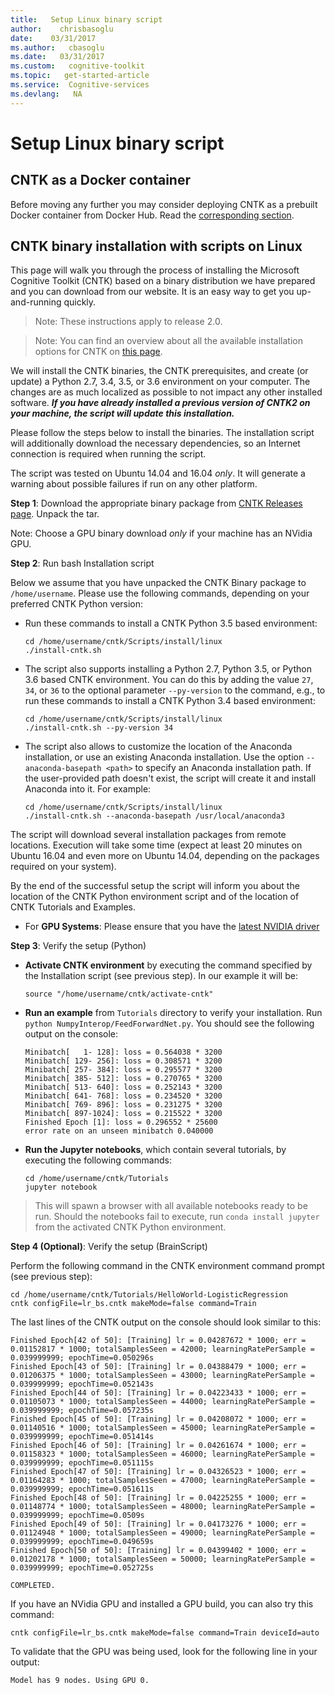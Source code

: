 ```yaml
---
title:   Setup Linux binary script
author:    chrisbasoglu
date:    03/31/2017
ms.author:   cbasoglu
ms.date:   03/31/2017
ms.custom:   cognitive-toolkit
ms.topic:   get-started-article
ms.service:  Cognitive-services
ms.devlang:   NA
---
```


# Setup Linux binary script

## CNTK as a Docker container
Before moving any further you may consider deploying CNTK as a prebuilt Docker container from Docker Hub. Read the [corresponding section](./CNTK-Docker-Containers.md).

## CNTK binary installation with scripts on Linux

This page will walk you through the process of installing the Microsoft Cognitive Toolkit (CNTK)
based on a binary distribution we have prepared and you can download from our website. It is an easy way
to get you up-and-running quickly. 

> Note: These instructions apply to release 2.0.

>Note: You can find an overview about all the available installation options for CNTK on [this page](./Setup-CNTK-on-your-machine.md).

We will install the CNTK binaries, the CNTK prerequisites, and create (or update) a Python 2.7, 3.4, 3.5, or 3.6 environment 
on your computer. The changes are as much localized as possible to not impact any other installed
software. _**If you have already installed a previous version of CNTK2 on your machine, the script will 
update this installation.**_

Please follow the steps below to install the binaries. The installation script
will additionally download the necessary dependencies, so an Internet
connection is required when running the script.

The script was tested on Ubuntu 14.04 and 16.04 *only*. It will generate a warning about possible failures if run on any other platform.

**Step 1**: Download the appropriate binary package from [CNTK Releases page](https://github.com/Microsoft/CNTK/releases). Unpack the tar.

Note: Choose a GPU binary download *only* if your machine has an NVidia GPU.

**Step 2**: Run bash Installation script

Below we assume that you have unpacked the CNTK Binary package to `/home/username`.
Please use the following commands, depending on your preferred CNTK Python version:

- Run these commands to install a CNTK Python 3.5 based environment:
  ```
  cd /home/username/cntk/Scripts/install/linux
  ./install-cntk.sh
  ```
- The script also supports installing a Python 2.7, Python 3.5, or Python 3.6 based CNTK environment. You can do this by adding the value `27`, `34`, or `36` to the optional parameter `--py-version` to the command, e.g., to run these commands to install a CNTK Python 3.4 based environment:
  ```
  cd /home/username/cntk/Scripts/install/linux
  ./install-cntk.sh --py-version 34
  ```
- The script also allows to customize the location of the Anaconda installation, or use an existing
  Anaconda installation. Use the option `--anaconda-basepath <path>` to specify an Anaconda installation
  path. If the user-provided path doesn't exist, the script will create it and install Anaconda into it.
  For example:
  ```
  cd /home/username/cntk/Scripts/install/linux
  ./install-cntk.sh --anaconda-basepath /usr/local/anaconda3
  ```
 
The script will download several installation packages from remote locations.
Execution will take some time (expect at least 20 minutes on Ubuntu 16.04 and even more on Ubuntu 14.04, depending on the packages required on your system).

By the end of the successful setup the script will inform you about the location of the CNTK Python environment script and of the location of CNTK Tutorials and Examples.

- For **GPU Systems**: Please ensure that you have the [latest NVIDIA driver](http://www.nvidia.com/drivers)

**Step 3**: Verify the setup (Python)

- **Activate CNTK environment** by executing the command specified by the Installation script (see previous step). In our example it will be:
  ```
  source "/home/username/cntk/activate-cntk"
  ```

- **Run an example** from `Tutorials` directory to verify your installation. Run `python NumpyInterop/FeedForwardNet.py`. You should see the following output on the console:
  ```
  Minibatch[   1- 128]: loss = 0.564038 * 3200
  Minibatch[ 129- 256]: loss = 0.308571 * 3200
  Minibatch[ 257- 384]: loss = 0.295577 * 3200
  Minibatch[ 385- 512]: loss = 0.270765 * 3200
  Minibatch[ 513- 640]: loss = 0.252143 * 3200
  Minibatch[ 641- 768]: loss = 0.234520 * 3200
  Minibatch[ 769- 896]: loss = 0.231275 * 3200
  Minibatch[ 897-1024]: loss = 0.215522 * 3200
  Finished Epoch [1]: loss = 0.296552 * 25600
  error rate on an unseen minibatch 0.040000
  ```

- **Run the Jupyter notebooks**, which contain several tutorials, by executing the following commands:
  ```
  cd /home/username/cntk/Tutorials
  jupyter notebook
  ```
> This will spawn a browser with all available notebooks ready to be run. Should the notebooks fail to execute, run `conda install jupyter` from the activated CNTK Python environment.

**Step 4 (Optional)**: Verify the setup (BrainScript)

Perform the following command in the CNTK environment command prompt (see previous step):
```
cd /home/username/cntk/Tutorials/HelloWorld-LogisticRegression
cntk configFile=lr_bs.cntk makeMode=false command=Train
```
The last lines of the CNTK output on the console should look similar to this:
```
Finished Epoch[42 of 50]: [Training] lr = 0.04287672 * 1000; err = 0.01152817 * 1000; totalSamplesSeen = 42000; learningRatePerSample = 0.039999999; epochTime=0.050296s
Finished Epoch[43 of 50]: [Training] lr = 0.04388479 * 1000; err = 0.01206375 * 1000; totalSamplesSeen = 43000; learningRatePerSample = 0.039999999; epochTime=0.052143s
Finished Epoch[44 of 50]: [Training] lr = 0.04223433 * 1000; err = 0.01105073 * 1000; totalSamplesSeen = 44000; learningRatePerSample = 0.039999999; epochTime=0.057235s
Finished Epoch[45 of 50]: [Training] lr = 0.04208072 * 1000; err = 0.01140516 * 1000; totalSamplesSeen = 45000; learningRatePerSample = 0.039999999; epochTime=0.051414s
Finished Epoch[46 of 50]: [Training] lr = 0.04261674 * 1000; err = 0.01158323 * 1000; totalSamplesSeen = 46000; learningRatePerSample = 0.039999999; epochTime=0.051115s
Finished Epoch[47 of 50]: [Training] lr = 0.04326523 * 1000; err = 0.01164283 * 1000; totalSamplesSeen = 47000; learningRatePerSample = 0.039999999; epochTime=0.051611s
Finished Epoch[48 of 50]: [Training] lr = 0.04225255 * 1000; err = 0.01148774 * 1000; totalSamplesSeen = 48000; learningRatePerSample = 0.039999999; epochTime=0.0509s
Finished Epoch[49 of 50]: [Training] lr = 0.04173276 * 1000; err = 0.01124948 * 1000; totalSamplesSeen = 49000; learningRatePerSample = 0.039999999; epochTime=0.049659s
Finished Epoch[50 of 50]: [Training] lr = 0.04399402 * 1000; err = 0.01202178 * 1000; totalSamplesSeen = 50000; learningRatePerSample = 0.039999999; epochTime=0.052725s

COMPLETED.
```
If you have an NVidia GPU and installed a GPU build, you can also try this command:
```
cntk configFile=lr_bs.cntk makeMode=false command=Train deviceId=auto
```
To validate that the GPU was being used, look for the following line in your output:
```
Model has 9 nodes. Using GPU 0.
```

